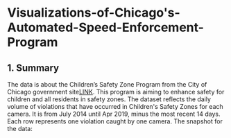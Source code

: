 # Visualizations-of-Chicago's-Automated-Speed-Enforcement-Program
## 1.	Summary 
The data is about the Children’s Safety Zone Program from the City of Chicago government site[LINK](https://data.cityofchicago.org/Transportation/Speed-Camera-Violations/hhkd-xvj4
). This program is aiming to enhance safety for children and all residents in safety zones. The dataset reflects the daily volume of violations that have occurred in Children's Safety Zones for each camera. It is from July 2014 until Apr 2019, minus the most recent 14 days. Each row represents one violation caught by one camera.
The snapshot for the data:

